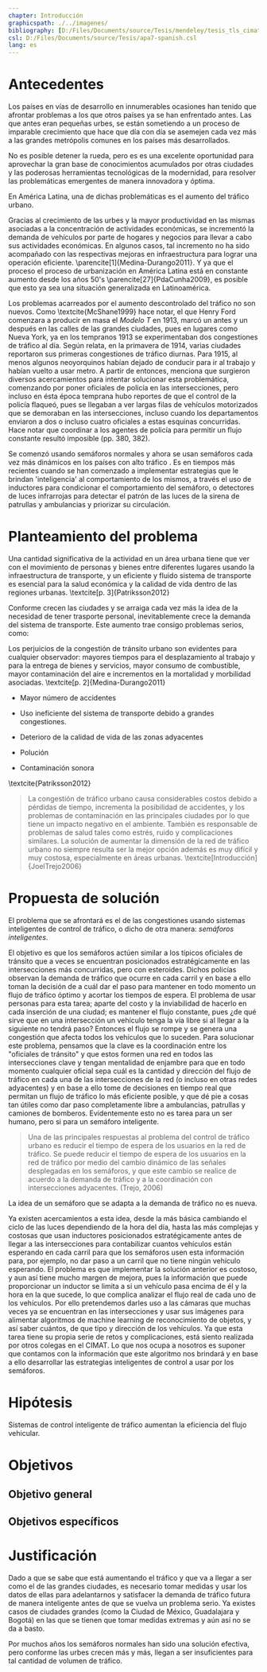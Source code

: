 ```yaml
---
chapter: Introducción
graphicspath: ./../imagenes/
bibliography: [D:/Files/Documents/source/Tesis/mendeley/tesis_tls_cimat.bib] 
csl: D:/Files/Documents/source/Tesis/apa7-spanish.csl 
lang: es 
---
```

# Antecedentes

Los países en vías de desarrollo en innumerables ocasiones han tenido que
afrontar problemas a los que otros países ya se han enfrentado antes. Las que
antes eran pequeñas urbes, se están sometiendo a un proceso de imparable
crecimiento que hace que día con día se asemejen cada vez más a las grandes
metrópolis comunes en los países más desarrollados. 

<!-- TODO: buscar datos y cita de crecimiento de paises en vias de desarrollo -->

No es posible detener la rueda, pero es es una excelente oportunidad para
aprovechar la gran base de conocimientos acumulados por otras ciudades y las
poderosas herramientas tecnológicas de la modernidad, para resolver las
problemáticas emergentes de manera innovadora y óptima.

En América Latina, una de dichas problemáticas es el aumento del tráfico urbano.
<!-- Gracias al aumento de las urbes, el tráfico también ha aumentado y esto no ha sido bien manejado por latinoamerica -->
Gracias al crecimiento de las urbes y la mayor productividad en las mismas
asociadas a la concentración de actividades económicas, se incrementó la demanda
de vehículos por parte de hogares y negocios para llevar a cabo sus actividades
económicas. En algunos casos, tal incremento no ha sido acompañado con las
respectivas mejoras en infraestructura para lograr una operación eficiente.
\parencite[1]{Medina-Durango2011}. Y ya que el proceso el proceso de
urbanización en América Latina está en constante aumento desde los años 50's
\parencite[27]{PdaCunha2009}, es posible que esto ya sea una situación generalizada
en Latinoamérica.

Los problemas acarreados por el aumento descontrolado del tráfico no son nuevos.
Como \textcite{McShane1999} hace notar, el que Henry Ford comenzara a producir
en masa el *Modelo T* en 1913, marcó un antes y un después en las calles de las
grandes ciudades, pues en lugares como Nueva York, ya en los tempranos 1913 se
experimentaban dos congestiones de tráfico al día. Según relata, en la primavera
de 1914, varias ciudades reportaron sus primeras congestiones de tráfico
diurnas. Para 1915, al menos algunos neoyorquinos habían dejado de conducir para
ir al trabajo y habían vuelto a usar metro. A partir de entonces, menciona que
surgieron diversos acercamientos para intentar solucionar esta problemática,
comenzando por poner oficiales de policía en las intersecciones, pero incluso
en ésta época temprana hubo reportes de que el control de la policía flaqueó,
pues se llegaban a ver largas filas de vehículos motorizados que se demoraban en
las intersecciones, incluso cuando los departamentos enviaron a dos o incluso
cuatro oficiales a estas esquinas concurridas. Hace notar que coordinar a los
agentes de policía para permitir un flujo constante resultó imposible (pp. 380,
382).

Se comenzó usando semáforos normales y ahora se usan semáforos cada vez más
dinámicos en los países con alto tráfico .
Es en tiempos más recientes cuando se han comenzado a implementar
estrategias que le brindan 'inteligencia' al comportamiento de los mismos, a
través el uso de inductores para condicionar el comportamiento del semáforo, o
detectores de luces infrarrojas para detectar el patrón de las luces de la
sirena de patrullas y ambulancias y priorizar su circulación.
<!-- TODO: fundamentar y citar -->

# Planteamiento del problema

Una cantidad significativa de la actividad en un área urbana tiene que ver con
el movimiento de personas y bienes entre diferentes lugares usando la
infraestructura de transporte, y un eficiente y fluido sistema de transporte es
esencial para la salud económica y la calidad de vida dentro de las regiones
urbanas. \textcite[p. 3]{Patriksson2012}

Conforme crecen las ciudades y se arraiga cada vez más la idea de la necesidad
de tener trasporte personal, inevitablemente crece la demanda del sistema de
transporte. Este aumento trae consigo problemas serios, como:

Los perjuicios de la congestión de tránsito urbano son evidentes para cualquier
observador: mayores tiempos para el desplazamiento al trabajo y para la entrega
de bienes y servicios, mayor consumo de combustible, mayor contaminación del
aire e incrementos en la mortalidad y morbilidad asociadas.
\textcite[p. 2]{Medina-Durango2011}

-   Mayor número de accidentes

-   Uso ineficiente del sistema de transporte debido a grandes congestiones.

-   Deterioro de la calidad de vida de las zonas adyacentes

-   Polución

-   Contaminación sonora

\textcite{Patriksson2012}

> La congestión de tráfico urbano causa considerables costos debido a pérdidas
> de tiempo, incrementa la posibilidad de accidentes, y los problemas de
> contaminación en las principales ciudades por lo que tiene un impacto negativo
> en el ambiente. También es responsable de problemas de salud tales como
> estrés, ruido y complicaciones similares. La solución de aumentar la dimensión
> de la red de tráfico urbano no siempre resulta ser la mejor opción además es
> muy difícil y muy costosa, especialmente en áreas urbanas.
\textcite[Introducción]{JoelTrejo2006}

# Propuesta de solución

El problema que se afrontará es el de las congestiones usando sistemas
inteligentes de control de tráfico, o dicho de otra manera: *semáforos
inteligentes*.

El objetivo es que los semáforos actúen similar a los típicos oficiales de
tránsito que a veces se encuentran posicionados estratégicamente en las
intersecciones más concurridas, pero con esteroides. Dichos policías observan la
demanda de tráfico que ocurre en cada carril y en base a ello toman la decisión
de a cuál dar el paso para mantener en todo momento un flujo de tráfico óptimo y
acortar los tiempos de espera. El problema de usar personas para esta tarea;
aparte del costo y la inviabilidad de hacerlo en cada inserción de una ciudad;
es mantener el flujo constante, pues ¿de qué sirve que en una intersección un
vehículo tenga la vía libre si al llegar a la siguiente no tendrá paso? Entonces
el flujo se rompe y se genera una congestión que afecta todos los vehículos que
lo suceden. Para solucionar este problema, pensamos que la clave es la
coordinación entre los "oficiales de tránsito" y que estos formen una red en
todos las intersecciones clave y tengan mentalidad de enjambre para que en todo
momento cualquier oficial sepa cuál es la cantidad y dirección del flujo de
tráfico en cada una de las intersecciones de la red (o incluso en otras redes
adyacentes) y en base a ello tome de decisiones en tiempo real que permitan un
flujo de tráfico lo más eficiente posible, y que dé pie a cosas tan útiles como
dar paso completamente libre a ambulancias, patrullas y camiones de bomberos.
Evidentemente esto no es tarea para un ser humano, pero si para un semáforo
inteligente.

>   Una de las principales respuestas al problema del control de tráfico urbano
>   es reducir el tiempo de espera de los usuarios en la red de tráfico. Se
>   puede reducir el tiempo de espera de los usuarios en la red de tráfico por
>   medio del cambio dinámico de las señales desplegadas en los semáforos, y que
>   este cambio se realice de acuerdo a la demanda de tráfico y a la
>   coordinación con intersecciones adyacentes. (Trejo, 2006)

La idea de un semáforo que se adapta a la demanda de tráfico no es nueva. 
<!-- todo: agregar referencias y otros acercamientos con redes de Petri y trabajos similares-->
Ya existen acercamientos a esta idea, desde la más básica cambiando el ciclo de
las luces dependiendo de la hora del día, hasta las más complejas y costosas que
usan inductores posicionados estratégicamente antes de llegar a las
intersecciones para contabilizar cuantos vehículos están esperando en cada
carril para que los semáforos usen esta información para, por ejemplo, no dar
paso a un carril que no tiene ningún vehículo esperando. El problema es que
implementar la solución anterior es costoso, y aun así tiene mucho margen de
mejora, pues la información que puede proporcionar un inductor se limita a si un
vehículo pasa encima de él y la hora en la que sucede, lo que complica analizar
el flujo real de cada uno de los vehículos. Por ello pretendemos darles uso a
las cámaras que muchas veces ya se encuentran en las intersecciones y usar sus
imágenes para alimentar algoritmos de machine learning de reconocimiento de
objetos, y así saber cuántos, de que tipo y dirección de los vehículos. Ya que
esta tarea tiene su propia serie de retos y complicaciones, está siento
realizada por otros colegas en el CIMAT. Lo que nos ocupa a nosotros es suponer
que contamos con la información que este algoritmo nos brindará y en base a ello
desarrollar las estrategias inteligentes de control a usar por los semáforos.

# Hipótesis
Sistemas de control inteligente de tráfico aumentan la eficiencia
del flujo vehicular.

# Objetivos
## Objetivo general
## Objetivos específicos
# Justificación

Dado a que se sabe que está aumentando el tráfico y que va a llegar a ser como
el de las grandes ciudades, es necesario tomar medidas y usar los datos de ellas
para adelantarnos y satisfacer la demanda de tráfico futura de manera
inteligente antes de que se vuelva un problema serio.
Ya existes casos de ciudades grandes (como la  Ciudad de México, Guadalajara y
Bogotá) en las que se tienen que tomar medidas extremas y aún así no se da a
basto.

Por muchos años los semáforos normales han sido una solución efectiva, pero conforme las urbes
crecen más y más, llegan a ser insuficientes para tal cantidad de volumen de
tráfico. 

